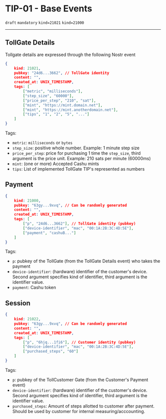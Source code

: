 # TIP-01 - Base Events
`draft` `mandatory` `kind=21021` `kind=21000`

---
## TollGate Details
Tollgate details are expressed through the following Nostr event
```json
{
    kind: 21021,
    pubkey: "24d6...3662", // TollGate identity
    content: "", 
    created_at: UNIX_TIMESTAMP,
    tags: [
        ["metric", "milliseconds"],
        ["step_size", "60000"],
        ["price_per_step", "210", "sat"],
        ["mint", "https://mint.domain.net"],
        ["mint", "https://mint.anotherdomain.net"],
        ["tips", "1", "2", "5", "..."]
    ]
}
```

Tags:
- `metric`: `milliseconds` or `bytes`
- `step_size`: positive whole number. Example: 1 minute step size
- `price_per_step`: price for purchasing 1 time the `step_size`, third argument is the price unit. Example: 210 sats per minute (60000ms)
- `mint`: (one or more) Accepted Cashu mints
- `tips`: List of implemented TollGate TIP's represented as numbers

## Payment
```json
{
	kind: 21000,
	pubkey: "63gy...9xvq", // Can be randomly generated
	content: "", 
	created_at: UNIX_TIMESTAMP,
	tags: [
		["p", "24d6...3662"], // TollGate identity (pubkey)
		["device-identifier", "mac", "00:1A:2B:3C:4D:5E"],
		["payment", "cashuB..."]
	]
}
```

Tags:
- `p`: pubkey of the TollGate (from the TollGate Details event) who takes the payment
- `device-identifier`: (hardware) identifier of the customer's device. Second argument specifies kind of identifier, third argument is the identifier value.
- `payment`: Cashu token


## Session
```json
{
	kind: 21022,
	pubkey: "63gy...9xvq", // Can be randomly generated
	content: "", 
	created_at: UNIX_TIMESTAMP,
	tags: [
		["p", "6hjq...1fi6"], // Customer identity (pubkey)
		["device-identifier", "mac", "00:1A:2B:3C:4D:5E"],
		["purchased_steps", "60"]
	]
}
```

Tags:
- `p`: pubkey of the TollCustomer Gate (from the Customer's Payment event)
- `device-identifier`: (hardware) identifier of the customer's device. Second argument specifies kind of identifier, third argument is the identifier value.
- `purchased_steps`: Amount of steps allotted to customer after payment. Should be used by customer for internal measuring/acccounting.